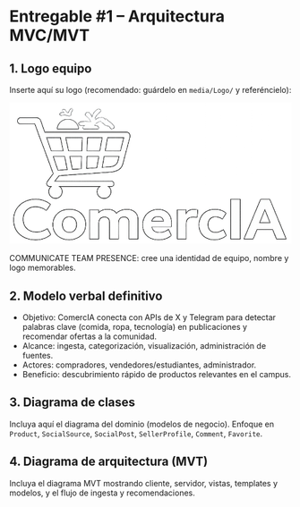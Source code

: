 # Entregable #1 – Arquitectura MVC/MVT

## 1. Logo equipo
Inserte aquí su logo (recomendado: guárdelo en `media/Logo/` y referéncielo):

![Logo del equipo](../media/Logo/ComercIA_logo.png)

COMMUNICATE TEAM PRESENCE: cree una identidad de equipo, nombre y logo memorables.

## 2. Modelo verbal definitivo
- Objetivo: ComercIA conecta con APIs de X y Telegram para detectar palabras clave (comida, ropa, tecnología) en publicaciones y recomendar ofertas a la comunidad.
- Alcance: ingesta, categorización, visualización, administración de fuentes.
- Actores: compradores, vendedores/estudiantes, administrador.
- Beneficio: descubrimiento rápido de productos relevantes en el campus.

## 3. Diagrama de clases
Incluya aquí el diagrama del dominio (modelos de negocio). Enfoque en `Product`, `SocialSource`, `SocialPost`, `SellerProfile`, `Comment`, `Favorite`.

## 4. Diagrama de arquitectura (MVT)
Incluya el diagrama MVT mostrando cliente, servidor, vistas, templates y modelos, y el flujo de ingesta y recomendaciones.

